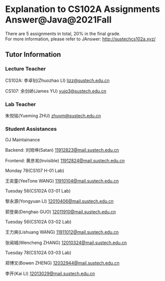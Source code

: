 # Explanation to CS102A Assignments Answer@Java@2021Fall 
There are 5 assignments in total, 20% in the final grade.      
For more information, please refer to JAnswer: http://sustechcs102a.xyz/

## Tutor Information
### Lecture Teacher       
CS102A: 李卓钊(Zhuozhao LI) lizz@sustech.edu.cn        

CS107: 余剑峤(James YU) yujq3@sustech.edu.cn

### Lab Teacher             
朱悦铭(Yueming ZHU) zhuym@sustech.edu.cn           

### Student Assistances
OJ Maintainance

Backend: 刘旭坤(Satan) 11912823@mail.sustech.edu.cn     

Frontend: 黄彦淞(Invisible) 11912824@mail.sustech.edu.cn     

Monday 78(CS107 H-01 Lab)        

王奕童(YeeTone WANG) 11910104@mail.sustech.edu.cn         

Tuesday 56(CS102A 03-01 Lab)      

黎永源(Yongyuan LI) 12010406@mail.sustech.edu.cn     

郭登昊(Denghao GUO) 12011910@mail.sustech.edu.cn        

Tuesday 56(CS102A 03-02 Lab)       

王力爽(Lishuang WANG) 11911012@mail.sustech.edu.cn      

张闻城(Wencheng ZHANG) 12010324@mail.sustech.edu.cn         

Tuesday 78(CS102A 03-03 Lab)       

郑博文(Bowen ZHENG) 12032944@mail.sustech.edu.cn        

李开(Kai LI) 12013029@mail.sustech.edu.cn        


